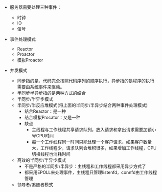﻿- 服务器需要处理三种事件：
  - 时钟
  - IO
  - 信号

- 事件处理模式
  - Reactor
  - Proactor
  - 模拟Proactor

- 并发模式
  - 同步指的是，代码完全按照代码序列的顺序执行，异步指的是程序的执行需要由系统事件来驱动。
  - 半同步半异步指的是两种方式的结合
  - 半同步/半异步模式
  - 半同步/半反应堆模式(将上面的半同步/半异步结合两种事件处理模式)
    - 结合Reactor：是一种
    - 结合模拟Procator：又是一种
    - 缺点
      - 主线程与工作线程共享请求队列，放入请求和拿出请求需要加锁小号CPU时间
      - 每一个工作线程同一时间只能处理一个客户请求，如果客户数量大，工作线程少，请求队列会堆积很多，如果增加工作线程，CPU切换线程也消耗时间
  - 高效的半同步/半异步模式
    - 不是严格的半同步/半异步：主线程和工作线程都采用异步方式了
    - 都采用EPOLL来处理事件，主线程只管理listenfd，connfd由工作线程管理
  - 领导者/追随者模式
